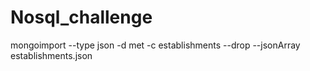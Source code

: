 # Nosql_challenge
mongoimport --type json -d met -c establishments --drop --jsonArray establishments.json

